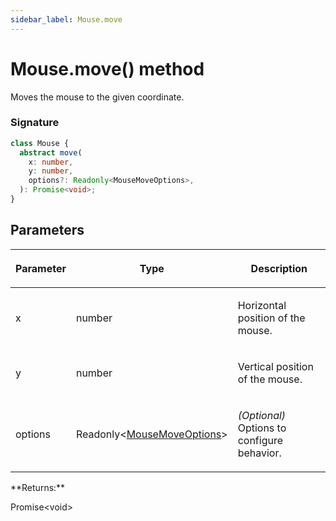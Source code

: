 ```yaml
---
sidebar_label: Mouse.move
---
```


# Mouse.move() method

Moves the mouse to the given coordinate.

### Signature

```typescript
class Mouse {
  abstract move(
    x: number,
    y: number,
    options?: Readonly<MouseMoveOptions>,
  ): Promise<void>;
}
```

## Parameters

<table><thead><tr><th>

Parameter

</th><th>

Type

</th><th>

Description

</th></tr></thead>
<tbody><tr><td>

x

</td><td>

number

</td><td>

Horizontal position of the mouse.

</td></tr>
<tr><td>

y

</td><td>

number

</td><td>

Vertical position of the mouse.

</td></tr>
<tr><td>

options

</td><td>

Readonly&lt;[MouseMoveOptions](./puppeteer.mousemoveoptions.md)&gt;

</td><td>

_(Optional)_ Options to configure behavior.

</td></tr>
</tbody></table>
**Returns:**

Promise&lt;void&gt;
